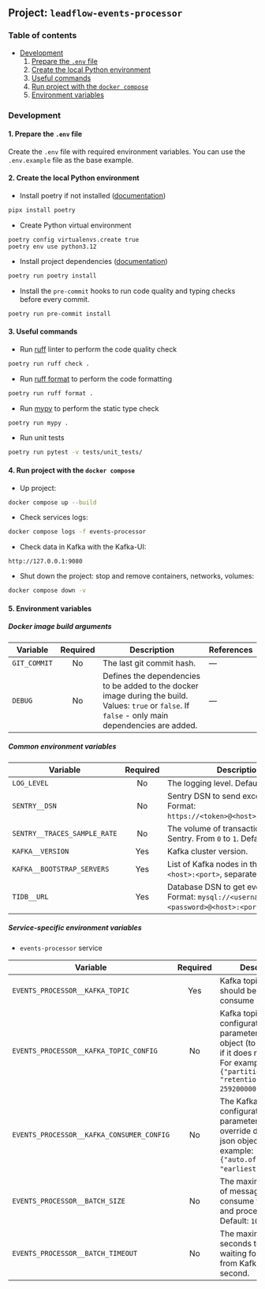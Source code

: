 ## Project: `leadflow-events-processor`

### Table of contents

* [Development](#development)
  1. [Prepare the `.env` file](#1-prepare-the-env-file)
  2. [Create the local Python environment](#2-create-the-local-python-environment)
  3. [Useful commands](#3-useful-commands)
  4. [Run project with the `docker compose`](#4-run-project-with-the-docker-compose)
  5. [Environment variables](#5-environment-variables)

### Development

#### 1. Prepare the `.env` file

Create the `.env` file with required environment variables.
You can use the `.env.example` file as the base example.

#### 2. Create the local Python environment

* Install poetry if not installed ([documentation](https://python-poetry.org/docs/#installation))

```sh
pipx install poetry
```

* Create Python virtual environment

```
poetry config virtualenvs.create true
poetry env use python3.12
```

* Install project dependencies ([documentation](https://python-poetry.org/docs/basic-usage/#initialising-a-pre-existing-project))

```sh
poetry run poetry install
```

* Install the `pre-commit` hooks to run code quality and typing checks before every commit.

```sh
poetry run pre-commit install
```

#### 3. Useful commands

* Run [ruff](https://docs.astral.sh/ruff/) linter to perform the code quality check

```sh
poetry run ruff check .
```

* Run [ruff format](https://docs.astral.sh/ruff/formatter/) to perform the code formatting

```sh
poetry run ruff format .
```

* Run [mypy](https://mypy.readthedocs.io/) to perform the static type check

```sh
poetry run mypy .
```

* Run unit tests

```sh
poetry run pytest -v tests/unit_tests/
```

#### 4. Run project with the `docker compose`

* Up project:

```sh
docker compose up --build
```

* Check services logs:

```sh
docker compose logs -f events-processor
```

* Check data in Kafka with the Kafka-UI:

```
http://127.0.0.1:9080
```

* Shut down the project: stop and remove containers, networks, volumes:

```sh
docker compose down -v
```

#### 5. Environment variables

##### Docker image build arguments

| Variable     | Required | Description                                                                                                                                          | References |
|--------------|:--------:|------------------------------------------------------------------------------------------------------------------------------------------------------|------------|
| `GIT_COMMIT` |    No    | The last git commit hash.                                                                                                                            | —          |
| `DEBUG`      |    No    | Defines the dependencies to be added to the docker image during the build. Values: `true` or `false`. If `false` - only main dependencies are added. | —          |

##### Common environment variables

| Variable                            | Required | Description                                                                                                                                           | References                                                                                                    |
|-------------------------------------|:--------:|-------------------------------------------------------------------------------------------------------------------------------------------------------|---------------------------------------------------------------------------------------------------------------|
| `LOG_LEVEL`                         |    No    | The logging level. Default: `INFO`.                                                                                                                   | —                                                                                                             |
| `SENTRY__DSN`                       |    No    | Sentry DSN to send exceptions to. Format: `https://<token>@<host>/<project_id>`.                                                                      |                                                                                                               |
| `SENTRY__TRACES_SAMPLE_RATE`        |    No    | The volume of transactions sent to Sentry. From `0` to `1`. Default: `null`.                                                                          | [#1](https://docs.sentry.io/platforms/python/configuration/sampling/#configuring-the-transaction-sample-rate) |
| `KAFKA__VERSION`                    |   Yes    | Kafka cluster version.                                                                                                                                | —                                                                                                             |
| `KAFKA__BOOTSTRAP_SERVERS`          |   Yes    | List of Kafka nodes in the format `<host>:<port>`, separated by commas.                                                                               | [#1](https://kafka.apache.org/documentation/#connectconfigs_bootstrap.servers)                                |
| `TIDB__URL`                         |   Yes    | Database DSN to get events from. Format: `mysql://<username>:<password>@<host>:<port>/<database>`.                                                    | —                                                                                                             |

##### Service-specific environment variables

* `events-processor` service

| Variable                                  | Required | Description                                                                                                                                              | References                                                    |
|-------------------------------------------|:--------:|----------------------------------------------------------------------------------------------------------------------------------------------------------|---------------------------------------------------------------|
| `EVENTS_PROCESSOR__KAFKA_TOPIC`           |   Yes    | Kafka topic that should be used to consume events.                                                                                                       | —                                                             |
| `EVENTS_PROCESSOR__KAFKA_TOPIC_CONFIG`    |    No    | Kafka topic configuration parameters as json object (to create topic if it does not exist). For example: `{"partitions": 4, "retention.ms": 259200000}`. | [#1](https://kafka.apache.org/documentation/#topicconfigs)    |
| `EVENTS_PROCESSOR__KAFKA_CONSUMER_CONFIG` |    No    | The Kafka consumer configuration parameters to override defaults as json object. For example: `{"auto.offset.reset": "earliest"}`.                       | [#1](https://kafka.apache.org/documentation/#consumerconfigs) |
| `EVENTS_PROCESSOR__BATCH_SIZE`            |    No    | The maximum number of messages to consume from Kafka and process at a time. Default: `100`.                                                              | —                                                             |
| `EVENTS_PROCESSOR__BATCH_TIMEOUT`         |    No    | The maximum time in seconds to block waiting for messages from Kafka. Default: `1` second.                                                               | —                                                             |
